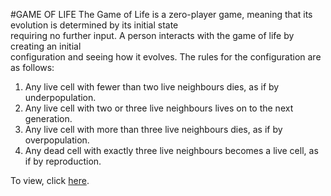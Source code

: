 #GAME OF LIFE
The Game of Life is a zero-player game, meaning that its evolution is determined by its initial state<br>
requiring no further input. A person interacts with the game of life by creating an initial<br> configuration and seeing how it evolves. The rules for the configuration are as follows:<br>
1. Any live cell with fewer than two live neighbours dies, as if by underpopulation.<br>
2. Any live cell with two or three live neighbours lives on to the next generation.<br>
3. Any live cell with more than three live neighbours dies, as if by overpopulation.<br>
4. Any dead cell with exactly three live neighbours becomes a live cell, as if by reproduction.<br>

To view, click [here](https://https://abhimanyu512.github.io/game-of-life).